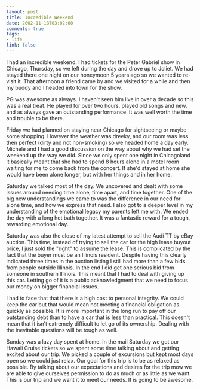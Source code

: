 ```yaml
--- 
layout: post
title: Incredible Weekend
date: 2002-11-18T03:02:00
comments: true
tags:
- life
link: false
---
```

I had an incredible weekend. I had tickets for the Peter Gabriel show in Chicago, Thursday, so we left during the day and drove up to Joliet. We had stayed there one night on our honeymoon 5 years ago so we wanted to re-visit it. That afternoon a friend came by and we visited for a while and then my buddy and I headed into town for the show.

PG was awesome as always. I haven't seen him live in over a decade so this was a real treat. He played for over two hours, played old songs and new, and as always gave an outstanding performance. It was well worth the time and trouble to be there.

Friday we had planned on staying near Chicago for sightseeing or maybe some shopping. However the weather was dreeky, and our room was less then perfect (dirty and not non-smoking) so we headed home a day early. Michele and I had a good discussion on the way about why we had set the weekend up the way we did. Since we only spent one night in Chicagoland it basically meant that she had to spend 8 hours alone in a motel room waiting for me to come back from the concert. If she'd stayed at home she would have been alone longer, but with her things and in her home.

Saturday we talked most of the day. We uncovered and dealt with some issues around needing time alone, time apart, and time together. One of the big new understandings we came to was the difference in our need for alone time, and how we express that need. I also got to a deeper level in my understanding of the emotional legacy my parents left me with. We ended the day with a long hot bath together. It was a fantastic reward for a tough, rewarding emotional day.

Saturday was also the close of my latest attempt to sell the Audi TT by eBay auction. This time, instead of trying to sell the car for the high lease buyout price, I just sold the "right" to assume the lease. This is complicated by the fact that the buyer must be an Illinois resident. Despite having this clearly indicated three times in the auction listing I still had more than a few bids from people outside Illinois. In the end I did get one serious bid from someone in southern Illinois. This meant that I had to deal with giving up this car. Letting go of it is a public acknowledgment that we need to focus our money on bigger financial issues.

I had to face that that there is a high cost to personal integrity. We could keep the car but that would mean not meeting a financial obligation as quickly as possible. It is more important in the long run to pay off our outstanding debt than to have a car that is less than practical. This doesn't mean that it isn't extremely difficult to let go of its ownership. Dealing with the inevitable questions will be tough as well.

Sunday was a lazy day spent at home. In the mail Saturday we got our Hawaii Cruise tickets so we spent some time talking about and getting excited about our trip. We picked a couple of excursions but kept most days open so we could just relax. Our goal for this trip is to be as relaxed as possible. By talking about our expectations and desires for the trip mow we are able to give ourselves permission to do as much or as little as we want. This is our trip and we want it to meet our needs. It is going to be awesome.
